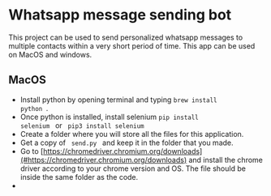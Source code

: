 # Whatsapp message sending bot
This project can be used to send personalized whatsapp messages to multiple contacts within a very short period of time. This app can be used on MacOS and windows.

## MacOS
- Install python by opening terminal and typing <code>brew install python </code>.
- Once python is installed, install selenium <code>pip install selenium </code> or <code> pip3 install selenium </code>
- Create a folder where you will store all the files for this application.
- Get a copy of <code> send.py </code> and keep it in the folder that you made.
- Go to [https://chromedriver.chromium.org/downloads](#https://chromedriver.chromium.org/downloads) and install the chrome driver according to your chrome version and OS. The file should be inside the same folder as the code.
- 

